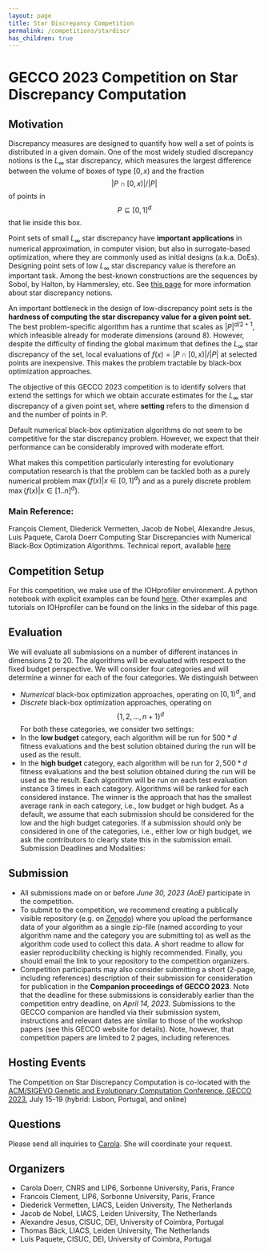 ```yaml
---
layout: page
title: Star Discrepancy Competition
permalink: /competitions/stardiscr
has_children: true
---
```



# GECCO 2023 Competition on Star Discrepancy Computation

## Motivation

Discrepancy measures are designed to quantify how well a set of points is distributed in a given domain. One of the most widely studied discrepancy notions is the $L_\infty$ star discrepancy, which measures the largest difference between the volume of boxes of type $[0,x)$ and the fraction $$\lvert  P \cap [0,x)\rvert/\lvert  P\rvert$$ of points in $$P\subseteq [0,1]^d$$ that lie inside this box.

Point sets of small $L_\infty$ star discrepancy have **important applications** in numerical approximation, in computer vision, but also in surrogate-based optimization, where they are commonly used as initial designs (a.k.a. DoEs). Designing point sets of low $L_\infty$ star discrepancy value is therefore an important task. Among the best-known constructions are the sequences by Sobol, by Halton, by Hammersley, etc. See [this page](https://en.wikipedia.org/wiki/Low-discrepancy_sequence) for more information about star discrepancy notions.

An important bottleneck in the design of low-discrepancy point sets is the **hardness of computing the star discrepancy value for a given point set.** The best problem-specific algorithm has a runtime that scales as $\lvert P\lvert^{d/2+1}$, which infeasible already for moderate dimensions (around 8). 
However, despite the difficulty of finding the global maximum that defines the $L_\infty$ star discrepancy of the set, local evaluations of $f(x) = \lvert P \cap [0,x)\rvert/\lvert P\lvert$ at selected points are inexpensive. This makes the problem tractable by black-box optimization approaches. 

The objective of this GECCO 2023 competition is to identify solvers that extend the settings for which we obtain accurate estimates for the $L_\infty$ star discrepancy of a given point set, where **setting** refers to the dimension d and the number of points in P.

Default numerical black-box optimization algorithms do not seem to be competitive for the star discrepancy problem. However, we expect that their performance can be considerably improved with moderate effort. 

What makes this competition particularly interesting for evolutionary computation research is that the problem can be tackled both as a purely numerical problem $\max\{f(x)\lvert x \in [0,1]^d\}$ and as a purely discrete problem $\max\{f(x)\lvert x \in [1..n]^d\}$. 

### Main Reference:
François Clement, Diederick Vermetten, Jacob de Nobel, Alexandre Jesus, Luí­s Paquete, Carola Doerr 
Computing Star Discrepancies with Numerical Black-Box Optimization Algorithms. Technical report, available [here](https://webia.lip6.fr/~doerr/Star-Discrepancy-BBO.pdf)

## Competition Setup

For this competition, we make use of the IOHprofiler environment. A python notebook with explicit examples can be found [here](https://github.com/IOHprofiler/IOHexperimenter/blob/competition_notebooks/example/Example_StarDiscr.ipynb). Other examples and tutorials on IOHprofiler can be found on the links in the sidebar of this page.



## Evaluation

We will evaluate all submissions on a number of different instances in dimensions 2 to 20. The algorithms will be evaluated with respect to the fixed budget perspective. We will consider four categories and will determine a winner for each of the four categories. We distinguish between
* *Numerical* black-box optimization approaches, operating on $[0,1)^d$, and
* *Discrete* black-box optimization approaches, operating on $$\{1,2,...,n+1\}^d$$
For both these categories, we consider two settings:
* In the **low budget** category, each algorithm will be run for $500*d$ fitness evaluations and the best solution obtained during the run will be used as the result.
* In the **high budget** category, each algorithm will be run for $2,500*d$ fitness evaluations and the best solution obtained during the run will be used as the result.
Each algorithm will be run on each test evaluation instance 3 times in each category. Algorithms will be ranked for each considered instance. The winner is the approach that has the smallest average rank in each category, i.e., low budget or high budget.
As a default, we assume that each submission should be considered for the low and the high budget categories. If a submission should only be considered in one of the categories, i.e., either low or high budget, we ask the contributors to clearly state this in the submission email. Submission Deadlines and Modalities:


## Submission

* All submissions made on or before *June 30, 2023 (AoE)* participate in the competition.
* To submit to the competition, we recommend creating a publically visible repository (e.g. on [Zenodo](zenodo.org)) where you upload the performance data of your algorithm as a single zip-file (named according to your algorithm name and the category you are submitting to) as well as the algorithm code used to collect this data. A short readme to allow for easier reproducibility checking is highly recommended. Finally, you should email the link to your repository to the competition organizers. 
* Competition participants may also consider submitting a short (2-page, including references) description of their submission for consideration for publication in the **Companion proceedings of GECCO 2023**. Note that the deadline for these submissions is considerably earlier than the competition entry deadline, on *April 14, 2023*. Submissions to the GECCO companion are handled via their submission system, instructions and relevant dates are similar to those of the workshop papers (see this GECCO website for details). Note, however, that competition papers are limited to 2 pages, including references.

## Hosting Events

The Competition on Star Discrepancy Computation is co-located with the [ACM/SIGEVO Genetic and Evolutionary Computation Conference, GECCO 2023](https://gecco-2023.sigevo.org/HomePage), July 15-19 (hybrid: Lisbon, Portugal, and online)

## Questions

Please send all inquiries to [Carola](mailto:carola.doerr@lip6.fr). She will coordinate your request.

## Organizers
* Carola Doerr, CNRS and LIP6, Sorbonne University, Paris, France
* Francois Clement, LIP6, Sorbonne University, Paris, France
* Diederick Vermetten, LIACS, Leiden University, The Netherlands
* Jacob de Nobel, LIACS, Leiden University, The Netherlands
* Alexandre Jesus, CISUC, DEI, University of Coimbra, Portugal
* Thomas Bäck, LIACS, Leiden University, The Netherlands
* Luí­s Paquete, CISUC, DEI, University of Coimbra, Portugal